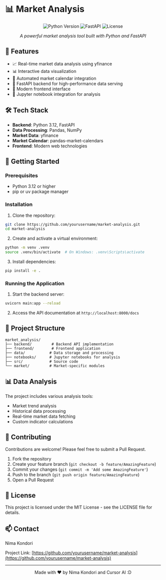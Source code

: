 # 📊 Market Analysis

<div align="center">

![Python Version](https://img.shields.io/badge/python-3.12-blue.svg)
![FastAPI](https://img.shields.io/badge/FastAPI-0.104.1-009688?logo=fastapi)
![License](https://img.shields.io/badge/license-MIT-green.svg)

*A powerful market analysis tool built with Python and FastAPI*

</div>

## 🌟 Features

- 📈 Real-time market data analysis using yfinance
- 📊 Interactive data visualization
- 🔄 Automated market calendar integration
- 🚀 FastAPI backend for high-performance data serving
- 📱 Modern frontend interface
- 📝 Jupyter notebook integration for analysis

## 🛠️ Tech Stack

- **Backend**: Python 3.12, FastAPI
- **Data Processing**: Pandas, NumPy
- **Market Data**: yfinance
- **Market Calendar**: pandas-market-calendars
- **Frontend**: Modern web technologies

## 🚀 Getting Started

### Prerequisites

- Python 3.12 or higher
- pip or uv package manager

### Installation

1. Clone the repository:
```bash
git clone https://github.com/yourusername/market-analysis.git
cd market-analysis
```

2. Create and activate a virtual environment:
```bash
python -m venv .venv
source .venv/bin/activate  # On Windows: .venv\Scripts\activate
```

3. Install dependencies:
```bash
pip install -e .
```

### Running the Application

1. Start the backend server:
```bash
uvicorn main:app --reload
```

2. Access the API documentation at `http://localhost:8000/docs`

## 📁 Project Structure

```
market_analysis/
├── backend/         # Backend API implementation
├── frontend/        # Frontend application
├── data/           # Data storage and processing
├── notebooks/      # Jupyter notebooks for analysis
├── src/            # Source code
└── market/         # Market-specific modules
```

## 📊 Data Analysis

The project includes various analysis tools:

- Market trend analysis
- Historical data processing
- Real-time market data fetching
- Custom indicator calculations

## 🤝 Contributing

Contributions are welcome! Please feel free to submit a Pull Request.

1. Fork the repository
2. Create your feature branch (`git checkout -b feature/AmazingFeature`)
3. Commit your changes (`git commit -m 'Add some AmazingFeature'`)
4. Push to the branch (`git push origin feature/AmazingFeature`)
5. Open a Pull Request

## 📝 License

This project is licensed under the MIT License - see the LICENSE file for details.

## 📫 Contact

Nima Kondori

Project Link: [https://github.com/yourusername/market-analysis](https://github.com/yourusername/market-analysis)

---

<div align="center">
Made with ❤️ by Nima Kondori and Cursor AI :D 
</div>
